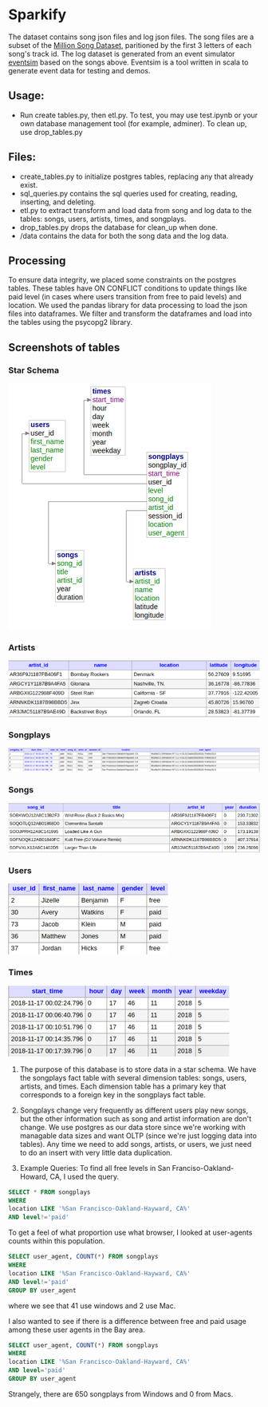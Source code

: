 # Sparkify
The dataset contains song json files and log json files. The song files are a subset of the [Million Song Dataset](https://labrosa.ee.columbia.edu/millionsong/), paritioned by the first 3 letters of each song's track id. The log dataset is generated from an event simulator [eventsim](https://github.com/Interana/eventsim) based on the songs above. Eventsim is a tool written in scala to generate event data for testing and demos.

## Usage: 
* Run create tables.py, then etl.py. To test, you may use test.ipynb or your own database management tool (for example, adminer). To clean up, use drop_tables.py

## Files:
* create_tables.py to initialize postgres tables, replacing any that already exist.
* sql_queries.py contains the sql queries used for creating, reading, inserting, and deleting.
* etl.py to extract transform and load data from song and log data to the tables: songs, users, artists, times, and songplays.
* drop_tables.py drops the database for clean_up when done.
* /data contains the data for both the song data and the log data.

## Processing
To ensure data integrity, we placed some constraints on the postgres tables. These tables have ON CONFLICT conditions to update things like paid level (in cases where users transition from free to paid levels) and location. We used the pandas library for data processing to load the json files into dataframes. We filter and transform the dataframes and load into the tables using the psycopg2 library.

## Screenshots of tables
### Star Schema
![Image of Database Schema](https://github.com/gnublet/sparkify_1/blob/master/images/database_schema.png)

### Artists
![Image of Artists Table](https://github.com/gnublet/sparkify_1/blob/master/images/artists.png)

### Songplays
![Image of songplays Table](https://github.com/gnublet/sparkify_1/blob/master/images/songplays.png)

### Songs
![Image of songs Table](https://github.com/gnublet/sparkify_1/blob/master/images/songs.png)

### Users
![Image of users Table](https://github.com/gnublet/sparkify_1/blob/master/images/users.png)

### Times
![Image of times Table](https://github.com/gnublet/sparkify_1/blob/master/images/times.png)

1. The purpose of this database is to store data in a star schema. We have the songplays fact table with several dimension tables: songs, users, artists, and times. Each dimension table has a primary key that corresponds to a foreign key in the songplays fact table.

2. Songplays change very frequently as different users play new songs, but the other information such as song and artist information are don't change. We use postgres as our data store since we're working with managable data sizes and want OLTP (since we're just logging data into tables). Any time we need to add songs, artists, or users, we just need to do an insert with very little data duplication.

3. Example Queries: To find all free levels in San Franciso-Oakland-Howard, CA, I used the query.

```sql
SELECT * FROM songplays 
WHERE 
location LIKE '%San Francisco-Oakland-Hayward, CA%'
AND level!='paid'
```

To get a feel of what proportion use what browser, I looked at user-agents counts within this population.
```sql
SELECT user_agent, COUNT(*) FROM songplays 
WHERE 
location LIKE '%San Francisco-Oakland-Hayward, CA%'
AND level!='paid'
GROUP BY user_agent
```

where we see that 41 use windows and 2 use Mac.

I also wanted to see if there is a difference between free and paid usage among these user agents in the Bay area.

```sql
SELECT user_agent, COUNT(*) FROM songplays 
WHERE 
location LIKE '%San Francisco-Oakland-Hayward, CA%'
AND level='paid'
GROUP BY user_agent
```
Strangely, there are 650 songplays from Windows and 0 from Macs.